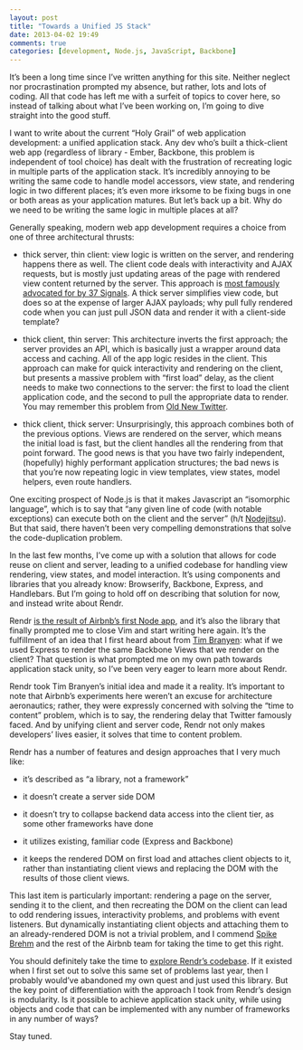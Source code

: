 ```yaml
---
layout: post
title: "Towards a Unified JS Stack"
date: 2013-04-02 19:49
comments: true
categories: [development, Node.js, JavaScript, Backbone]
---
```

It’s been a long time since I’ve written anything for this site. Neither neglect nor procrastination prompted my absence, but rather, lots and lots of coding. All that code has left me with a surfeit of topics to cover here, so instead of talking about what I’ve been working on, I’m going to dive straight into the good stuff.

I want to write about the current “Holy Grail” of web application development: a unified application stack. Any dev who’s built a thick-client web app (regardless of library - Ember, Backbone, this problem is independent of tool choice) has dealt with the frustration of recreating logic in multiple parts of the application stack. It’s incredibly annoying to be writing the same code to handle model accessors, view state, and rendering logic in two different places; it’s even more irksome to be fixing bugs in one or both areas as your application matures. But let’s back up a bit. Why do we need to be writing the same logic in multiple places at all?

Generally speaking, modern web app development requires a choice from one of three architectural thrusts:

* thick server, thin client: view logic is written on the server, and rendering happens there as well. The client code deals with interactivity and AJAX requests, but is mostly just updating areas of the page with rendered view content returned by the server. This approach is [most famously advocated for by 37 Signals](http://37signals.com/svn/posts/3112-how-basecamp-next-got-to-be-so-damn-fast-without-using-much-client-side-ui). A thick server simplifies view code, but does so at the expense of larger AJAX payloads; why pull fully rendered code when you can just pull JSON data and render it with a client-side template?
	
* thick client, thin server: This architecture inverts the first approach; the server provides an API, which is basically just a wrapper around data access and caching. All of the app logic resides in the client. This approach can make for quick interactivity and rendering on the client, but presents a massive problem with “first load” delay, as the client needs to make two connections to the server: the first to load the client application code, and the second to pull the appropriate data to render. You may remember this problem from [Old New Twitter](http://engineering.twitter.com/2012/05/improving-performance-on-twittercom.html).

* thick client, thick server: Unsurprisingly, this approach combines both of the previous options. Views are rendered on the server, which means the initial load is fast, but the client handles all the rendering from that point forward. The good news is that you have two fairly independent, (hopefully) highly performant application structures; the bad news is that you’re now repeating logic in view templates, view states, model helpers, even route handlers.

One exciting prospect of Node.js is that it makes Javascript an “isomorphic language”, which is to say that “any given line of code (with notable exceptions) can execute both on the client and the server” (h/t [Nodejitsu](http://blog.nodejitsu.com/scaling-isomorphic-javascript-code)). But that said, there haven’t been very compelling demonstrations that solve the code-duplication problem.

In the last few months, I’ve come up with a solution that allows for code reuse on client and server, leading to a unified codebase for handling view rendering, view states, and model interaction. It’s using components and libraries that you already know: Browserify, Backbone, Express, and Handlebars. But I’m going to hold off on describing that solution for now, and instead write about Rendr.

Rendr [is the result of Airbnb’s first Node app](http://nerds.airbnb.com/weve-launched-our-first-nodejs-app-to-product), and it’s also the library that finally prompted me to close Vim and start writing here again. It’s the fulfillment of an idea that I first heard about from [Tim Branyen](https://github.com/tbranyen): what if we used Express to render the same Backbone Views that we render on the client? That question is what prompted me on my own path towards application stack unity, so I’ve been very eager to learn more about Rendr. 

Rendr took Tim Branyen’s initial idea and made it a reality. It’s important to note that Airbnb’s experiments here weren’t an excuse for architecture aeronautics; rather, they were expressly concerned with solving the “time to content” problem, which is to say, the rendering delay that Twitter famously faced. And by unifying client and server code, Rendr not only makes developers’ lives easier, it solves that time to content problem.

Rendr has a number of features and design approaches that I very much like:

* it’s described as “a library, not a framework”

* it doesn’t create a server side DOM

* it doesn’t try to collapse backend data access into the client tier, as some other frameworks have done

* it utilizes existing, familiar code (Express and Backbone)

* it keeps the rendered DOM on first load and attaches client objects to it, rather than instantiating client views and replacing the DOM with the results of those client views.
	
This last item is particularly important: rendering a page on the server, sending it to the client, and then recreating the DOM on the client can lead to odd rendering issues, interactivity problems, and problems with event listeners. But dynamically instantiating client objects and attaching them to an already-rendered DOM is not a trivial problem, and I commend [Spike Brehm](https://github.com/spikebrehm) and the rest of the Airbnb team for taking the time to get this right.

You should definitely take the time to [explore Rendr’s codebase](https://github.com/airbnb/rendr). If it existed when I first set out to solve this same set of problems last year, then I probably would’ve abandoned my own quest and just used this library. But the key point of differentiation with the approach I took from Rendr’s design is modularity. Is it possible to achieve application stack unity, while using objects and code that can be implemented with any number of frameworks in any number of ways?

Stay tuned.